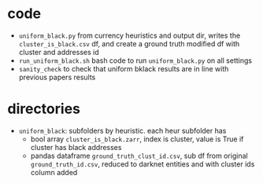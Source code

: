 
# code
- `uniform_black.py` from currency heuristics and output dir,
	writes the `cluster_is_black.csv` df, and create a ground truth
	modified df with cluster and addresses id
- `run_uniform_black.sh` bash code to run `uniform_black.py` on all settings
- `sanity_check` to check that uniform bklack results are in line with previous papers results 

# directories
- `uniform_black`: subfolders by heuristic.
	each heur subfolder has 
	- bool array `cluster_is_black.zarr`,
		index is cluster, value is True if cluster has black addresses
	- pandas dataframe `ground_truth_clust_id.csv`,
		sub df from original `ground_truth_id.csv`, reduced to darknet entities
		and with cluster ids column added
	 
